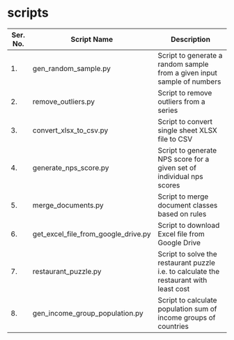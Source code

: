 # scripts

| Ser. No. | Script Name | Description |
|----------|-------------|-------------|
| 1.       | gen_random_sample.py | Script to generate a random sample from a given input sample of numbers |
| 2.       | remove_outliers.py | Script to remove outliers from a series |
| 3.       | convert_xlsx_to_csv.py | Script to convert single sheet XLSX file to CSV |
| 4.       | generate_nps_score.py | Script to generate NPS score for a given set of individual nps scores |
| 5.       | merge_documents.py | Script to merge document classes based on rules |
| 6.       | get_excel_file_from_google_drive.py | Script to download Excel file from Google Drive |
| 7.       | restaurant_puzzle.py | Script to solve the restaurant puzzle i.e. to calculate the restaurant with least cost | 
| 8.       | gen_income_group_population.py | Script to calculate population sum of income groups of countries 
             
